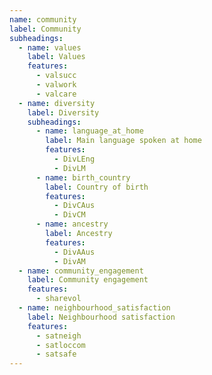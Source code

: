 ```yaml
---
name: community
label: Community
subheadings:
  - name: values
    label: Values
    features:
      - valsucc
      - valwork
      - valcare
  - name: diversity
    label: Diversity
    subheadings:
      - name: language_at_home
        label: Main language spoken at home
        features:
          - DivLEng
          - DivLM
      - name: birth_country
        label: Country of birth
        features:
          - DivCAus
          - DivCM
      - name: ancestry
        label: Ancestry
        features:
          - DivAAus
          - DivAM
  - name: community_engagement
    label: Community engagement
    features:
      - sharevol
  - name: neighbourhood_satisfaction
    label: Neighbourhood satisfaction
    features:
      - satneigh
      - satloccom
      - satsafe
---
```

